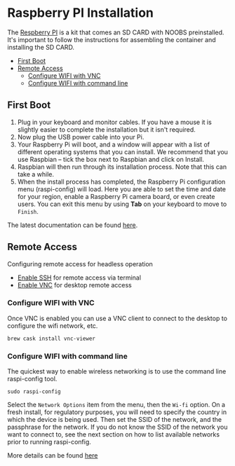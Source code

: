 Raspberry PI Installation
===

The [Respberry PI](https://www.amazon.com/gp/product/B07BLRSKBV/ref=oh_aui_detailpage_o05_s00?ie=UTF8&psc=1) is a kit that comes an SD CARD with NOOBS preinstalled.  It's important to follow the instructions for assembling the container and installing the SD CARD.

- [First Boot](#first-boot)
- [Remote Access](#remote-access)
    - [Configure WIFI with VNC](#configure-wifi-with-vnc)
    - [Configure WIFI with command line](#configure-wifi-with-command-line)

## First Boot

1. Plug in your keyboard and monitor cables.  If you have a mouse it is slightly easier to complete the installation but it isn't required.
2. Now plug the USB power cable into your Pi.
3. Your Raspberry Pi will boot, and a window will appear with a list of different operating systems that you can install. We recommend that you use Raspbian – tick the box next to Raspbian and click on Install.
4. Raspbian will then run through its installation process. Note that this can take a while.
5. When the install process has completed, the Raspberry Pi configuration menu (raspi-config) will load. Here you are able to set the time and date for your region, enable a Raspberry Pi camera board, or even create users. You can exit this menu by using **Tab** on your keyboard to move to `Finish`.

The latest documentation can be found [here](https://www.raspberrypi.org/help/noobs-setup/2/).

## Remote Access

Configuring remote access for headless operation

* [Enable SSH](https://www.raspberrypi.org/documentation/remote-access/ssh/README.md) for remote access via terminal
* [Enable VNC](https://www.raspberrypi.org/documentation/remote-access/vnc/README.md) for desktop remote access

### Configure WIFI with VNC

Once VNC is enabled you can use a VNC client to connect to the desktop to configure the wifi network, etc.

```
brew cask install vnc-viewer
```

### Configure WIFI with command line

The quickest way to enable wireless networking is to use the command line raspi-config tool.

```
sudo raspi-config
```

Select the `Network Options` item from the menu, then the `Wi-fi` option. On a fresh install, for regulatory purposes, you will need to specify the country in which the device is being used. Then set the SSID of the network, and the passphrase for the network. If you do not know the SSID of the network you want to connect to, see the next section on how to list available networks prior to running raspi-config.

More details can be found [here](https://www.raspberrypi.org/documentation/configuration/wireless/wireless-cli.md)
